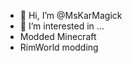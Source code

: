 - 👋 Hi, I’m @MsKarMagick
- 👀 I’m interested in ...
- Modded Minecraft
- RimWorld modding

<!---
MsKarMagick/MsKarMagick is a ✨ special ✨ repository because its `README.md` (this file) appears on your GitHub profile.
You can click the Preview link to take a look at your changes.
--->
